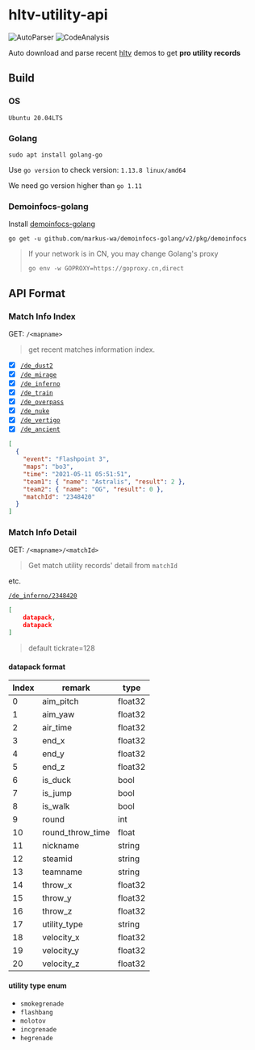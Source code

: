 # hltv-utility-api

![AutoParser](https://github.com/hx-w/hltv-utility-api/workflows/AutoParser/badge.svg)
![CodeAnalysis](https://github.com/hx-w/hltv-utility-api/workflows/CodeAnalysis/badge.svg)

Auto download and parse recent [hltv](https://hltv.org) demos to get **pro utility records**

## Build

### OS
`Ubuntu 20.04LTS`

### Golang

`sudo apt install golang-go`

Use `go version` to check version: `1.13.8 linux/amd64`

We need go version higher than `go 1.11`

### Demoinfocs-golang

Install [demoinfocs-golang](https://github.com/markus-wa/demoinfocs-golang)

`go get -u github.com/markus-wa/demoinfocs-golang/v2/pkg/demoinfocs`

> If your network is in CN, you may change Golang's proxy
>
> `go env -w GOPROXY=https://goproxy.cn,direct`

## API Format

### Match Info Index

GET: `/<mapname>` 

> get recent matches information index.

- [x] [`/de_dust2`](https://api.hx-w.top/de_dust2)
- [x] [`/de_mirage`](https://api.hx-w.top/de_mirage)
- [x] [`/de_inferno`](https://api.hx-w.top/de_inferno)
- [x] [`/de_train`](https://api.hx-w.top/de_train)
- [x] [`/de_overpass`](https://api.hx-w.top/de_overpass)
- [x] [`/de_nuke`](https://api.hx-w.top/de_nuke)
- [x] [`/de_vertigo`](https://api.hx-w.top/de_vertigo)
- [x] [`/de_ancient`](https://api.hx-w.top/de_ancient)

```json
[
  {
    "event": "Flashpoint 3",
    "maps": "bo3",
    "time": "2021-05-11 05:51:51",
    "team1": { "name": "Astralis", "result": 2 },
    "team2": { "name": "OG", "result": 0 },
    "matchId": "2348420"
  }
]
```

### Match Info Detail

GET: `/<mapname>/<matchId>` 

> Get match utility records' detail from `matchId`

etc.

[`/de_inferno/2348420`](https://api.hx-w.top/de_inferno/2348420)

```json
[
    datapack,
    datapack
]
```

> default tickrate=128

#### datapack format

| Index | remark           | type    |
| ----- | ---------------- | ------- |
| 0     | aim_pitch        | float32 |
| 1     | aim_yaw          | float32 |
| 2     | air_time         | float32 |
| 3     | end_x            | float32 |
| 4     | end_y            | float32 |
| 5     | end_z            | float32 |
| 6     | is_duck          | bool    |
| 7     | is_jump          | bool    |
| 8     | is_walk          | bool    |
| 9     | round            | int     |
| 10    | round_throw_time | float   |
| 11    | nickname         | string  |
| 12    | steamid          | string  |
| 13    | teamname         | string  |
| 14    | throw_x          | float32 |
| 15    | throw_y          | float32 |
| 16    | throw_z          | float32 |
| 17    | utility_type     | string  |
| 18    | velocity_x       | float32 |
| 19    | velocity_y       | float32 |
| 20    | velocity_z       | float32 |

#### utility type enum

- `smokegrenade`
- `flashbang`
- `molotov`
- `incgrenade`
- `hegrenade`